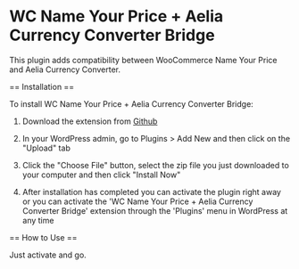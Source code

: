# WC Name Your Price + Aelia Currency Converter Bridge

This plugin adds compatibility between WooCommerce Name Your Price and Aelia Currency Converter.

== Installation ==

To install WC Name Your Price + Aelia Currency Converter Bridge:

1. Download the extension from [Github](https://github.com/helgatheviking/wc-nyp-aelia-currency-converter-bridge/archive/master.zip)

2. In your WordPress admin, go to Plugins > Add New and then click on the "Upload" tab

3. Click the "Choose File" button, select the zip file you just downloaded to your computer and then click "Install Now"

4. After installation has completed you can activate the plugin right away or you can activate the 'WC Name Your Price + Aelia Currency Converter Bridge' extension through the 'Plugins' menu in WordPress at any time

== How to Use ==

Just activate and go. 

